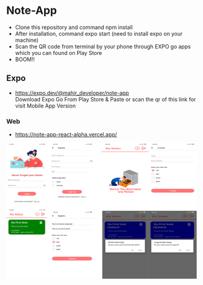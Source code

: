 # Note-App

* Clone this repository and command npm install
* After installation, command expo start (need to install expo on your machine)
* Scan the QR code from terminal by your phone through EXPO go apps which you can found on Play Store
* BOOM!!
## Expo
* https://expo.dev/@mahir_developer/note-app <br/>
Download Expo Go From Play Store & Paste or scan the qr of this link for visit Mobile App Version
### Web
* https://note-app-react-alpha.vercel.app/

![SCREENSHOT1!](Untitled-1.png)